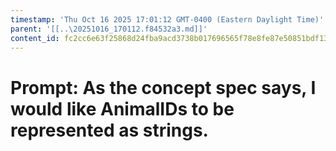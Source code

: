 ```yaml
---
timestamp: 'Thu Oct 16 2025 17:01:12 GMT-0400 (Eastern Daylight Time)'
parent: '[[..\20251016_170112.f84532a3.md]]'
content_id: fc2cc6e63f25868d24fba9acd3738b017696565f78e8fe87e50851bdf134814e
---
```


# Prompt: As the concept spec says, I would like AnimalIDs to be represented as strings.
